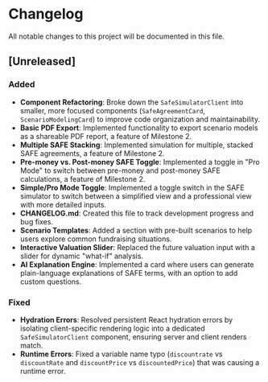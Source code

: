 # Changelog

All notable changes to this project will be documented in this file.

## [Unreleased]

### Added
- **Component Refactoring**: Broke down the `SafeSimulatorClient` into smaller, more focused components (`SafeAgreementCard`, `ScenarioModelingCard`) to improve code organization and maintainability.
- **Basic PDF Export**: Implemented functionality to export scenario models as a shareable PDF report, a feature of Milestone 2.
- **Multiple SAFE Stacking**: Implemented simulation for multiple, stacked SAFE agreements, a feature of Milestone 2.
- **Pre-money vs. Post-money SAFE Toggle**: Implemented a toggle in "Pro Mode" to switch between pre-money and post-money SAFE calculations, a feature of Milestone 2.
- **Simple/Pro Mode Toggle**: Implemented a toggle switch in the SAFE simulator to switch between a simplified view and a professional view with more detailed inputs.
- **CHANGELOG.md**: Created this file to track development progress and bug fixes.
- **Scenario Templates**: Added a section with pre-built scenarios to help users explore common fundraising situations.
- **Interactive Valuation Slider**: Replaced the future valuation input with a slider for dynamic "what-if" analysis.
- **AI Explanation Engine**: Implemented a card where users can generate plain-language explanations of SAFE terms, with an option to add custom questions.

### Fixed
- **Hydration Errors**: Resolved persistent React hydration errors by isolating client-specific rendering logic into a dedicated `SafeSimulatorClient` component, ensuring server and client renders match.
- **Runtime Errors**: Fixed a variable name typo (`discountrate` vs `discountRate` and `discountPrice` vs `discountedPrice`) that was causing a runtime error.
